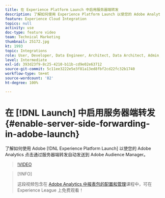 ```yaml
---
title: 在 Experience Platform Launch 中启用服务器端转发
description: 了解如何使用 Experience Platform Launch 以使您的 Adobe Analytics 点击通过服务器端转发自动发送到 Adobe Audience Manager。
feature: Experience Cloud Integration
topics: null
activity: use
doc-type: feature video
team: Technical Marketing
thumbnail: 25172.jpg
kt: 1993
topic: Integrations
role: User, Developer, Data Engineer, Architect, Data Architect, Admin, Leader
level: Intermediate
exl-id: 393d23f9-8c25-4210-b11b-cd9e02e63712
source-git-commit: 5c11ee3222e5e3f81a13ed8fbf2cd22fc32b1740
workflow-type: tm+mt
source-wordcount: '82'
ht-degree: 100%

---
```


# 在 [!DNL Launch] 中启用服务器端转发 {#enable-server-side-forwarding-in-adobe-launch}

了解如何使用 Adobe [!DNL Experience Platform Launch] 以使您的 Adobe Analytics 点击通过服务器端转发自动发送到 Adobe Audience Manager。

>[!VIDEO](https://video.tv.adobe.com/v/25172?quality=12)

>[!INFO]
>
> 这段视频包含在 [Adobe Analytics 中报表包的配置和管理](https://experienceleague.adobe.com/?recommended=Analytics-A-1-2021.1.administration)课程中，可在 Experience League 上免费观看！